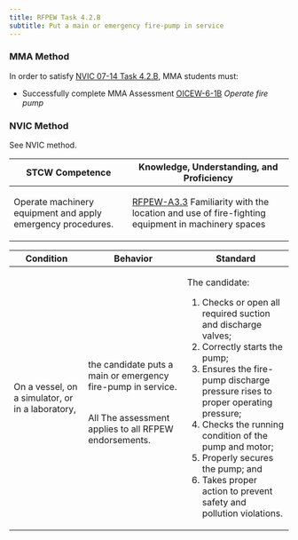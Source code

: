 ```yaml
---
title: RFPEW Task 4.2.B 
subtitle: Put a main or emergency fire-pump in service
---
```



### MMA Method

In order to satisfy  [NVIC 07-14  Task  4.2.B](/stcw23/assets/images/nvic-07-14.pdf), MMA students must:

* Successfully complete MMA Assessment  [OICEW-6-1B](OICEW-6-1B) *Operate fire pump*


### NVIC Method

<a onclick="togglevisibility('nvic_methods')" >See NVIC method.</a>

<div id='nvic_methods' class='hide'>

<table>
<thead>
<tr>
<th class='forty'> STCW Competence </th>
<th class='sixty'> Knowledge, Understanding, and Proficiency </th>
</tr>
</thead>




<tbody>
<tr><td markdown='1'>

Operate machinery equipment and apply emergency procedures.

</td><td markdown='1'>

[RFPEW-A3.3](../../tables/34.html#RFPEW-A3.3) Familiarity with the location and use of fire-fighting equipment in machinery spaces

</td></tr>


</tbody>
</table>


<table>
<thead>
<tr><th class='twenty'>  Condition </th><th class='twenty'> Behavior </th><th  class='sixty'>Standard </th></tr>
</thead>
<tbody >



<tr><td markdown='1'>

On a vessel, on a simulator, or in a laboratory,

</td><td markdown='1'>

the candidate puts a main or emergency fire-pump in service.

<br>

<div class="tooltip">All
<span class="tooltiptext">
The assessment applies to all RFPEW endorsements.
</span>
</div>


</td><td markdown='1'>

The candidate:


1. Checks or open all required suction and discharge valves;
2. Correctly starts the pump;
3. Ensures the fire-pump discharge pressure rises to proper operating pressure;
4. Checks the running condition of the pump and motor;
5. Properly secures the pump; and
6. Takes proper action to prevent safety and pollution violations.

</td></tr>
</tbody>
</table>
</div>
